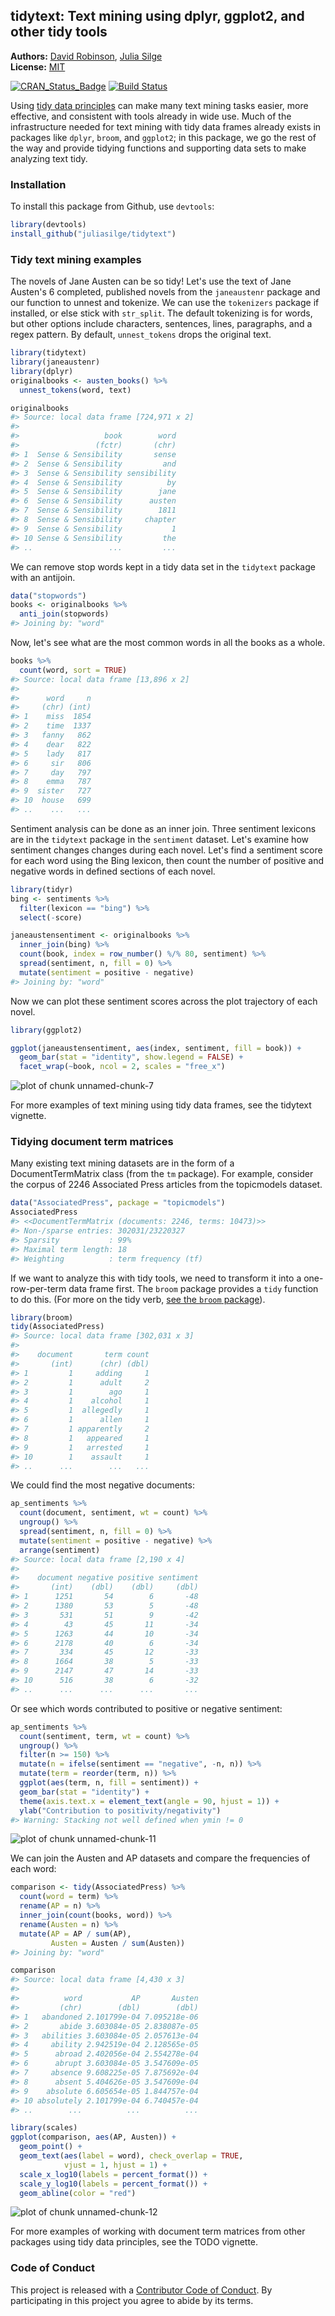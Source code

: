 <!-- README.md is generated from README.Rmd. Please edit that file -->

tidytext: Text mining using dplyr, ggplot2, and other tidy tools
---------------

**Authors:** [David Robinson](http://varianceexplained.org/), [Julia Silge](http://juliasilge.com/)<br>
**License:** [MIT](https://opensource.org/licenses/MIT)<br>

[![CRAN_Status_Badge](http://www.r-pkg.org/badges/version/tidytext)](https://cran.r-project.org/package=tidytext)
[![Build Status](https://travis-ci.org/juliasilge/tidytext.svg?branch=master)](https://travis-ci.org/juliasilge/tidytext)



Using [tidy data principles](https://www.jstatsoft.org/article/view/v059i10) can make many text mining tasks easier, more effective, and  consistent with tools already in wide use. Much of the infrastructure needed for text mining with tidy data frames already exists in packages like `dplyr`, `broom`, and `ggplot2`; in this package, we go the rest of the way and provide tidying functions and supporting data sets to make analyzing text tidy.

### Installation

To install this package from Github, use `devtools`:


```r
library(devtools)
install_github("juliasilge/tidytext")
```

### Tidy text mining examples

The novels of Jane Austen can be so tidy! Let's use the text of Jane Austen's 6 completed, published novels from the `janeaustenr` package and our function to unnest and tokenize. We can use the `tokenizers` package if installed, or else stick with `str_split`. The default tokenizing is for words, but other options include characters, sentences, lines, paragraphs, and a regex pattern. By default, `unnest_tokens` drops the original text.


```r
library(tidytext)
library(janeaustenr)
library(dplyr)
originalbooks <- austen_books() %>%
  unnest_tokens(word, text)

originalbooks
#> Source: local data frame [724,971 x 2]
#> 
#>                   book        word
#>                 (fctr)       (chr)
#> 1  Sense & Sensibility       sense
#> 2  Sense & Sensibility         and
#> 3  Sense & Sensibility sensibility
#> 4  Sense & Sensibility          by
#> 5  Sense & Sensibility        jane
#> 6  Sense & Sensibility      austen
#> 7  Sense & Sensibility        1811
#> 8  Sense & Sensibility     chapter
#> 9  Sense & Sensibility           1
#> 10 Sense & Sensibility         the
#> ..                 ...         ...
```

We can remove stop words kept in a tidy data set in the `tidytext` package with an antijoin.


```r
data("stopwords")
books <- originalbooks %>%
  anti_join(stopwords)
#> Joining by: "word"
```

Now, let's see what are the most common words in all the books as a whole.


```r
books %>%
  count(word, sort = TRUE) 
#> Source: local data frame [13,896 x 2]
#> 
#>      word     n
#>     (chr) (int)
#> 1    miss  1854
#> 2    time  1337
#> 3   fanny   862
#> 4    dear   822
#> 5    lady   817
#> 6     sir   806
#> 7     day   797
#> 8    emma   787
#> 9  sister   727
#> 10  house   699
#> ..    ...   ...
```

Sentiment analysis can be done as an inner join. Three sentiment lexicons are in the `tidytext` package in the `sentiment` dataset. Let's examine how sentiment changes changes during each novel. Let's find a sentiment score for each word using the Bing lexicon, then count the number of positive and negative words in defined sections of each novel.


```r
library(tidyr)
bing <- sentiments %>%
  filter(lexicon == "bing") %>%
  select(-score)

janeaustensentiment <- originalbooks %>%
  inner_join(bing) %>% 
  count(book, index = row_number() %/% 80, sentiment) %>% 
  spread(sentiment, n, fill = 0) %>% 
  mutate(sentiment = positive - negative)
#> Joining by: "word"
```

Now we can plot these sentiment scores across the plot trajectory of each novel.


```r
library(ggplot2)

ggplot(janeaustensentiment, aes(index, sentiment, fill = book)) +
  geom_bar(stat = "identity", show.legend = FALSE) +
  facet_wrap(~book, ncol = 2, scales = "free_x")
```

![plot of chunk unnamed-chunk-7](README-unnamed-chunk-7-1.png)

For more examples of text mining using tidy data frames, see the tidytext vignette.

### Tidying document term matrices

Many existing text mining datasets are in the form of a DocumentTermMatrix class (from the `tm` package). For example, consider the corpus of 2246 Associated Press articles from the topicmodels dataset.


```r
data("AssociatedPress", package = "topicmodels")
AssociatedPress
#> <<DocumentTermMatrix (documents: 2246, terms: 10473)>>
#> Non-/sparse entries: 302031/23220327
#> Sparsity           : 99%
#> Maximal term length: 18
#> Weighting          : term frequency (tf)
```

If we want to analyze this with tidy tools, we need to transform it into a one-row-per-term data frame first. The `broom` package provides a `tidy` function to do this. (For more on the tidy verb, [see the `broom` package](https://github.com/dgrtwo/broom)).


```r
library(broom)
tidy(AssociatedPress)
#> Source: local data frame [302,031 x 3]
#> 
#>    document       term count
#>       (int)      (chr) (dbl)
#> 1         1     adding     1
#> 2         1      adult     2
#> 3         1        ago     1
#> 4         1    alcohol     1
#> 5         1  allegedly     1
#> 6         1      allen     1
#> 7         1 apparently     2
#> 8         1   appeared     1
#> 9         1   arrested     1
#> 10        1    assault     1
#> ..      ...        ...   ...
```

We could find the most negative documents:


```r
ap_sentiments %>%
  count(document, sentiment, wt = count) %>%
  ungroup() %>%
  spread(sentiment, n, fill = 0) %>%
  mutate(sentiment = positive - negative) %>%
  arrange(sentiment)
#> Source: local data frame [2,190 x 4]
#> 
#>    document negative positive sentiment
#>       (int)    (dbl)    (dbl)     (dbl)
#> 1      1251       54        6       -48
#> 2      1380       53        5       -48
#> 3       531       51        9       -42
#> 4        43       45       11       -34
#> 5      1263       44       10       -34
#> 6      2178       40        6       -34
#> 7       334       45       12       -33
#> 8      1664       38        5       -33
#> 9      2147       47       14       -33
#> 10      516       38        6       -32
#> ..      ...      ...      ...       ...
```

Or see which words contributed to positive or negative sentiment:


```r
ap_sentiments %>%
  count(sentiment, term, wt = count) %>%
  ungroup() %>%
  filter(n >= 150) %>%
  mutate(n = ifelse(sentiment == "negative", -n, n)) %>%
  mutate(term = reorder(term, n)) %>%
  ggplot(aes(term, n, fill = sentiment)) +
  geom_bar(stat = "identity") +
  theme(axis.text.x = element_text(angle = 90, hjust = 1)) +
  ylab("Contribution to positivity/negativity")
#> Warning: Stacking not well defined when ymin != 0
```

![plot of chunk unnamed-chunk-11](README-unnamed-chunk-11-1.png)

We can join the Austen and AP datasets and compare the frequencies of each word:


```r
comparison <- tidy(AssociatedPress) %>%
  count(word = term) %>%
  rename(AP = n) %>%
  inner_join(count(books, word)) %>%
  rename(Austen = n) %>%
  mutate(AP = AP / sum(AP),
         Austen = Austen / sum(Austen))
#> Joining by: "word"

comparison
#> Source: local data frame [4,430 x 3]
#> 
#>          word           AP       Austen
#>         (chr)        (dbl)        (dbl)
#> 1   abandoned 2.101799e-04 7.095218e-06
#> 2       abide 3.603084e-05 2.838087e-05
#> 3   abilities 3.603084e-05 2.057613e-04
#> 4     ability 2.942519e-04 2.128565e-05
#> 5      abroad 2.402056e-04 2.554278e-04
#> 6      abrupt 3.603084e-05 3.547609e-05
#> 7     absence 9.608225e-05 7.875692e-04
#> 8      absent 5.404626e-05 3.547609e-04
#> 9    absolute 6.605654e-05 1.844757e-04
#> 10 absolutely 2.101799e-04 6.740457e-04
#> ..        ...          ...          ...

library(scales)
ggplot(comparison, aes(AP, Austen)) +
  geom_point() +
  geom_text(aes(label = word), check_overlap = TRUE,
            vjust = 1, hjust = 1) +
  scale_x_log10(labels = percent_format()) +
  scale_y_log10(labels = percent_format()) +
  geom_abline(color = "red")
```

![plot of chunk unnamed-chunk-12](README-unnamed-chunk-12-1.png)

For more examples of working with document term matrices from other packages using tidy data principles, see the TODO vignette.

### Code of Conduct

This project is released with a [Contributor Code of Conduct](CONDUCT.md). By participating in this project you agree to abide by its terms.
